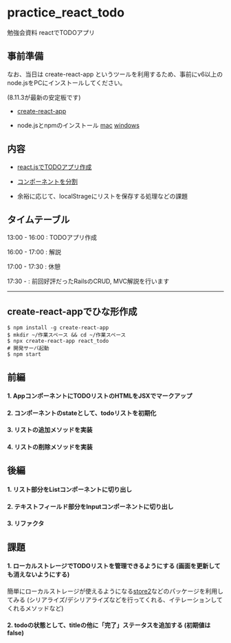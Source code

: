 # practice_react_todo
勉強会資料 reactでTODOアプリ

## 事前準備

なお、当日は create-react-app というツールを利用するため、事前にv6以上のnode.jsをPCにインストールしてください。

(8.11.3が最新の安定板です)

- [create-react-app](https://github.com/facebook/create-react-app#creating-an-app)

- node.jsとnpmのインストール
[mac](https://qiita.com/yuuki_tf/items/19e64eb3ee9bda947db0)
[windows](http://jsstudy.hatenablog.com/entry/functionaljs-9-nvm-windows)

## 内容

- [react.jsでTODOアプリ作成](https://www.to-r.net/media/react-tutorial13/)

- [コンポーネントを分割](https://www.to-r.net/media/react-tutorial14/)

- 余裕に応じて、localStrageにリストを保存する処理などの課題

## タイムテーブル

13:00 - 16:00 : TODOアプリ作成

16:00 - 17:00 : 解説

17:00 - 17:30 : 休憩

17:30 - : 前回好評だったRailsのCRUD, MVC解説を行います

-------------------------

## create-react-appでひな形作成

```
$ npm install -g create-react-app
$ mkdir ~/作業スペース && cd ~/作業スペース
$ npx create-react-app react_todo
# 開発サーバ起動
$ npm start
```

## 前編

#### 1. AppコンポーネントにTODOリストのHTMLをJSXでマークアップ
#### 2. コンポーネントのstateとして、todoリストを初期化
#### 3. リストの追加メソッドを実装
#### 4. リストの削除メソッドを実装

## 後編

#### 1. リスト部分をListコンポーネントに切り出し
#### 2. テキストフィールド部分をInputコンポーネントに切り出し
#### 3. リファクタ

## 課題

#### 1. ローカルストレージでTODOリストを管理できるようにする (画面を更新しても消えないようにする)
簡単にローカルストレージが使えるようになる[store2](https://www.npmjs.com/package/store2)などのパッケージを利用してみる
(シリアライズ/デシリアライズなどを行ってくれる、イテレーションしてくれるメソッドなど)
#### 2. todoの状態として、titleの他に「完了」ステータスを追加する (初期値はfalse)
